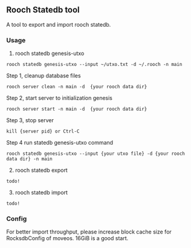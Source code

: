 ## Rooch Statedb tool

A tool to export and import rooch statedb.

### Usage

1. rooch statedb genesis-utxo

```shell
rooch statedb genesis-utxo --input ~/utxo.txt -d ~/.rooch -n main
```

Step 1, cleanup database files

```shell
rooch server clean -n main -d  {your rooch data dir} 
```

Step 2, start server to initialization genesis

```shell
rooch server start -n main -d  {your rooch data dir} 
```

Step 3, stop server

```shell
kill {server pid} or Ctrl-C
```

Step 4 run statedb genesis-utxo command

```shell
rooch statedb genesis-utxo --input {your utxo file} -d {your rooch data dir} -n main
```

2. rooch statedb export

```shell
todo!
```

3. rooch statedb import

```shell
todo!
```

### Config

For better import throughput, please increase block cache size for RocksdbConfig of moveos. 16GiB is a good start.